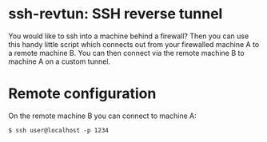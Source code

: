 # ssh-revtun: SSH reverse tunnel

You would like to ssh into a machine behind a firewall? Then you can use this
handy little script which connects out from your firewalled machine A to a
remote machine B. You can then connect via the remote machine B to machine A on
a custom tunnel.

# Remote configuration

On the remote machine B you can connect to machine A:

    $ ssh user@localhost -p 1234

